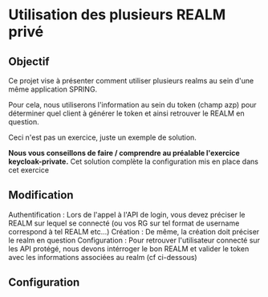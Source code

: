 # Utilisation des plusieurs REALM privé

## Objectif

Ce projet vise à présenter comment utiliser plusieurs realms au sein d'une même application SPRING.

Pour cela, nous utiliserons l'information au sein du token (champ azp) pour déterminer quel client à générer le token et ainsi retrouver le REALM en question. 

Ceci n'est pas un exercice, juste un exemple de solution.

**Nous vous conseillons de faire / comprendre au préalable l'exercice keycloak-private.** Cet solution complète la configuration mis en place dans cet exercice

## Modification 

Authentification : Lors de l'appel à l'API de login, vous devez préciser le REALM sur lequel se connecté (ou vos RG sur tel format de username correspond à tel REALM etc...)
Création : De même, la création doit préciser le realm en question
Configuration : Pour retrouver l'utilisateur connecté sur les API protégé, nous devons intérroger le bon REALM et valider le token avec les informations associées au realm (cf ci-dessous)

## Configuration

